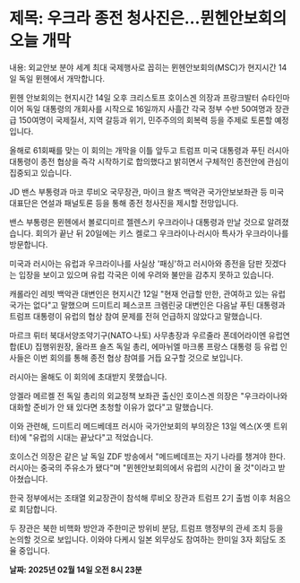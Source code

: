 # **제목: 우크라 종전 청사진은…뮌헨안보회의 오늘 개막**

  내용: 외교안보 분야 세계 최대 국제행사로 꼽히는 뮌헨안보회의(MSC)가 현지시간 14일 독일 뮌헨에서 개막합니다. 

뮌헨 안보회의는 현지시간 14일 오후 크리스토프 호이스겐 의장과 프랑크발터 슈타인마이어 독일 대통령의 개회사를 시작으로 16일까지 사흘간 각국 정부 수반 50여명과 장관급 150여명이 국제질서, 지역 갈등과 위기, 민주주의의 회복력 등을 주제로 토론할 예정입니다. 

올해로 61회째를 맞는 이 회의는 개막을 이틀 앞두고 트럼프 미국 대통령과 푸틴 러시아 대통령이 종전 협상을 즉각 시작하기로 합의했다고 밝히면서 구체적인 종전안에 관심이 집중되고 있습니다. 

JD 밴스 부통령과 마코 루비오 국무장관, 마이크 왈츠 백악관 국가안보보좌관 등 미국 대표단은 연설과 패널토론 등을 통해 종전 청사진을 제시할 전망입니다. 

밴스 부통령은 뮌헨에서 볼로디미르 젤렌스키 우크라이나 대통령과 만날 것으로 알려졌습니다. 회의가 끝난 뒤 20일에는 키스 켈로그 우크라이나·러시아 특사가 우크라이나를 방문합니다. 

미국과 러시아는 유럽과 우크라이나를 사실상 '패싱'하고 러시아와 종전을 담판 짓겠다는 입장을 보이고 있으며 유럽 각국은 이에 우려와 불만을 감추지 못하고 있습니다. 

캐롤라인 레빗 백악관 대변인은 현지시간 12일 "현재 언급할 만한, 관여하고 있는 유럽 국가는 없다"고 말했으며 드미트리 페스코프 크렘린궁 대변인은 다음날 푸틴 대통령과 트럼프 대통령이 유럽의 협상 참여 문제를 전혀 언급하지 않았다고 말했습니다. 

마르크 뤼터 북대서양조약기구(NATO·나토) 사무총장과 우르줄라 폰데어라이엔 유럽연합(EU) 집행위원장, 올라프 숄츠 독일 총리, 에마뉘엘 마크롱 프랑스 대통령 등 유럽 인사들은 이번 회의를 통해 종전 협상 참여를 거듭 요구할 것으로 보입니다.  

러시아는 올해도 이 회의에 초대받지 못했습니다. 

앙겔라 메르켈 전 독일 총리의 외교정책 보좌관 출신인 호이스겐 의장은 "우크라이나와 대화할 준비가 안 돼 있다면 초청할 이유가 없다"고 말했습니다.

이와 관련해, 드미트리 메드베데프 러시아 국가안보회의 부의장은 13일 엑스(X·옛 트위터)에 "유럽의 시대는 끝났다"고 적었습니다. 

호이스건 의장은 같은 날 독일 ZDF 방송에서 "메드베데프는 자기 나라를 챙겨야 한다. 러시아는 중국의 주유소가 됐다"며 "뮌헨안보회의에서 유럽의 시간이 올 것"이라고 받아쳤습니다. 

한국 정부에서는 조태열 외교장관이 참석해 루비오 장관과 트럼프 2기 출범 이후 처음으로 회담합니다. 

두 장관은 북한 비핵화 방안과 주한미군 방위비 분담, 트럼프 행정부의 관세 조치 등을 논의할 것으로 보입니다. 
이와야 다케시 일본 외무상도 참여하는 한미일 3자 회담도 조율 중입니다.

  **날짜: 2025년 02월 14일 오전 8시 23분**